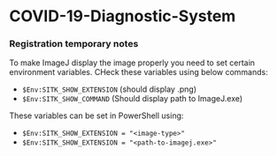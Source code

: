 # COVID-19-Diagnostic-System



### Registration temporary notes
To make ImageJ display the image properly you need to set certain environment variables. CHeck these variables using below commands:
 - `$Env:SITK_SHOW_EXTENSION` (should display .png)
 - `$Env:SITK_SHOW_COMMAND` (Should display path to ImageJ.exe)

These variables can be set in PowerShell using:
 - `$Env:SITK_SHOW_EXTENSION = "<image-type>"`
 - `$Env:SITK_SHOW_EXTENSION = "<path-to-imagej.exe>"`